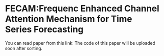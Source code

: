 # FECAM:Frequenc Enhanced Channel Attention Mechanism for Time Series Forecasting
You can read paper from this link:
The code of this paper will be uploaded soon after sorting. 
